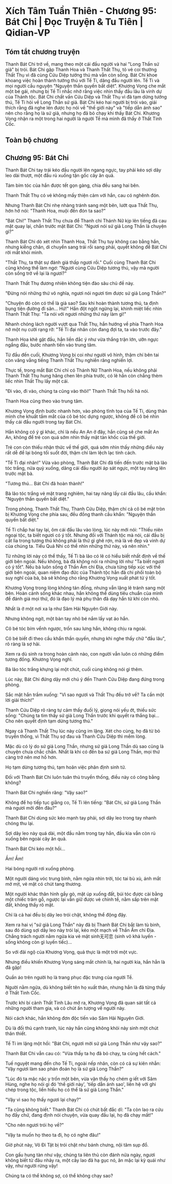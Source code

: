 # Xích Tâm Tuần Thiên - Chương 95: Bát Chi | Đọc Truyện & Tu Tiên | Qidian-VP



## Tóm tắt chương truyện

Thanh Bát Chi trở về, mang theo một cái đầu người và hai "Long Thần sứ giả" bị trói. Bát Chi gặp Thanh Hoa và Thanh Thất Thụ, tỏ vẻ coi thường Thất Thụ vì đã cùng Cửu Diệp tướng thú mà vẫn còn sống. Bát Chi khoe khoang việc hoàn thành tướng thú với Tế Ti, dâng đầu người lên. Tế Ti và mọi người cầu nguyện "Nguyện thần quyến bất diệt". Khương Vọng che mắt một bé gái, nhưng bị Tế Ti nhắc nhở rằng việc nhìn thấy đầu lâu là vinh dự của Thánh tộc. Bát Chi chất vấn Cửu Diệp và Thất Thụ vì đã tạm dừng tướng thú, Tế Ti hỏi về Long Thần sứ giả. Bát Chi kéo hai người bị trói vào, giải thích rằng đã nghe lén được họ nói về "thế giới này" và "tiếp dẫn ánh sao" nên cho rằng họ là sứ giả, nhưng họ đã bỏ chạy khi thấy Bát Chi. Khương Vọng nhận ra một trong hai người là người Tề mà mình đã thấy ở Thất Tinh Cốc.


## Toàn bộ chương

## Chương 95: Bát Chi

Thanh Bát Chi tay trái kéo đầu người lên ngang ngực, tay phải kéo sợi dây leo dài thượt, một đầu rủ xuống tận gốc cây ăn quả.

Tám bím tóc của hắn được tết gọn gàng, chia đều sang hai bên.

Thanh Thất Thụ có vẻ không mấy thiện cảm với hắn, cau có nghênh đón.

Nhưng Thanh Bát Chi nhẹ nhàng tránh sang một bên, lướt qua Thất Thụ, hớn hở nói: "Thanh Hoa, muội đến đón ta sao?"

"Bát Chi!" Thanh Thất Thụ chưa để Thanh chi Thánh Nữ kịp lên tiếng đã cau mặt quay lại, chắn trước mặt Bát Chi: "Ngươi nói sứ giả Long Thần là chuyện gì?"

Thanh Bát Chi dò xét nhìn Thanh Hoa, Thất Thụ tuy không cao bằng hắn, nhưng kiễng chân, di chuyển sang trái rồi sang phải, quyết không để Bát Chi rời mắt khỏi mình.

"Thất Thụ, ta thật sự đánh giá thấp ngươi rồi." Cuối cùng Thanh Bát Chi cũng không thể làm ngơ: "Ngươi cùng Cửu Diệp tương thú, vậy mà người còn sống trở về lại là ngươi?"

Thanh Thất Thụ đương nhiên không tiện đào sâu chủ đề này.

"Đừng nói những thứ vô nghĩa, ngươi nói ngươi tìm được sứ giả Long Thần?"

"Chuyện đó còn có thể là giả sao? Sau khi hoàn thành tương thú, ta định bụng tiện đường đi săn... Hứ!" Hắn đột ngột ngừng lại, khinh miệt liếc nhìn Thanh Thất Thụ: "Ta nói với ngươi những thứ này làm gì!"

Nhanh chóng lách người vượt qua Thất Thụ, hắn hướng về phía Thanh Hoa nở một nụ cười rạng rỡ: "Tế Ti đại nhân còn đang đợi ta, ta vào trước đây."

Thanh Hoa khẽ gật đầu, hắn liền đắc ý như vừa thắng trận lớn, ưỡn ngực ngẩng đầu, bước nhanh tiến vào trung tâm.

Từ đầu đến cuối, Khương Vọng bị coi như người vô hình, thậm chí bên tai còn văng vẳng tiếng Thanh Thất Thụ nghiến răng nghiến lợi.

Thực tế, trong mắt Bát Chi chỉ có Thánh Nữ Thanh Hoa, nếu không phải Thanh Thất Thụ hung hăng chen lên phía trước, có lẽ hắn còn chẳng thèm liếc nhìn Thất Thụ lấy một cái.

"Đi vào, đi vào, chúng ta cũng vào thôi!" Thanh Thất Thụ hối hả nói.

Thanh Hoa cũng theo vào trung tâm.

Khương Vọng định bước nhanh hơn, vào phòng tĩnh tọa của Tế Ti, dùng thân mình che khuất tầm mắt của cô bé tóc dựng ngược, không để cô bé nhìn thấy cái đầu người trong tay Bát Chi.

Hắn không có ý gì khác, chỉ là nếu An An ở đây, hắn cũng sẽ che mắt An An, không để trẻ con quá sớm nhìn thấy mặt tàn khốc của thế giới.

Trẻ con còn thiếu nhận thức về thế giới, quá sớm nhìn thấy những điều này rất dễ để lại bóng tối suốt đời, thậm chí làm lệch lạc tính cách.

"Tế Ti đại nhân!" Vừa vào phòng, Thanh Bát Chi đã tiến đến trước mặt bà lão tóc trắng, nửa quỳ xuống, dâng cái đầu người áp sát ngực, một tay nâng lên trước mặt bà.

"Tương thú... Bát Chi đã hoàn thành!"

Bà lão tóc trắng vẻ mặt trang nghiêm, hai tay nâng lấy cái đầu lâu, cầu khẩn: "Nguyện thần quyến bất diệt."

Trong phòng, Thanh Thất Thụ, Thanh Cửu Diệp, thậm chí cả cô bé mặt tròn bị Khương Vọng che phía sau, đều đồng thanh cầu khẩn: "Nguyện thần quyến bất diệt."

Tế Ti chắp hai tay lại, ôm cái đầu lâu vào lòng, lúc này mới nói: "Thiếu niên ngoại tộc, ta biết ngươi có ý tốt. Nhưng đối với Thánh tộc mà nói, cái đầu bị cắt lìa trong tương thú không phải là thứ gì ghê rợn, mà là vẻ đẹp và vinh dự của chúng ta. Tiểu Quả Nhi có thể nhìn những thứ này, và nên nhìn."

Từ những lời này có thể thấy, Tế Ti bà lão có lẽ có hiểu biết nhất định về thế giới bên ngoài. Nếu không, bà đã không nói ra những lời như "Ta biết ngươi có ý tốt". Nếu bà luôn sống ở Thần Ấm chi Địa, chưa từng tiếp xúc với thế giới bên ngoài, quan niệm đạo đức của Thánh tộc hẳn đã chi phối toàn bộ suy nghĩ của bà, bà sẽ không cho rằng Khương Vọng xuất phát từ ý tốt.

Khương Vọng trong lòng không tán đồng, nhưng vẫn lặng lẽ tránh sang một bên. Hoàn cảnh sống khác nhau, hắn không thể dùng tiêu chuẩn của mình để đánh giá mọi thứ, đó là đạo lý mà phụ thân đã dạy hắn từ khi còn nhỏ.

Nhất là ở một nơi xa lạ như Sâm Hải Nguyên Giới này.

Nhưng không ngờ, một bàn tay nhỏ bé nắm lấy vạt áo hắn.

Cô bé tóc bím vểnh ngược, trốn sau lưng hắn, không chịu ra ngoài.

Cô bé biết đi theo cầu khẩn thần quyến, nhưng khi nghe thấy chữ "đầu lâu", rõ ràng là sợ hãi.

Xem ra dù sinh ra trong hoàn cảnh nào, con người vẫn luôn có những điểm tương đồng. Khương Vọng nghĩ.

Bà lão tóc trắng khựng lại một chút, cuối cùng không nói gì thêm.

Lúc này, Bát Chi đứng dậy mới chú ý đến Thanh Cửu Diệp đang đứng trong phòng.

Sắc mặt hắn trầm xuống: "Vì sao ngươi và Thất Thụ đều trở về? Ta cần một lời giải thích!"

Thanh Cửu Diệp rõ ràng tự cảm thấy đuối lý, giọng nói yếu ớt, thiếu sức sống: "Chúng ta tìm thấy sứ giả Long Thần trước khi quyết ra thắng bại... Cho nên quyết định tạm dừng tương thú."

Ngay cả Thanh Thất Thụ lúc này cũng im lặng. Xét cho cùng, họ đã từ bỏ truyền thống, vì Thất Thụ sợ đau và Thanh Cửu Diệp thì mềm lòng.

Mặc dù có lý do sứ giả Long Thần, nhưng sứ giả Long Thần dù sao cũng là chuyện chưa chắc chắn. Nhất là khi có đến ba sứ giả Long Thần, mọi thứ càng trở nên mơ hồ hơn.

Họ tạm dừng tương thú, tạm hoãn việc phân định sinh tử.

Đối với Thanh Bát Chi luôn tuân thủ truyền thống, điều này có công bằng không?

Thanh Bát Chi nghiến răng: "Vậy sao?"

Không để họ tiếp tục giằng co, Tế Ti lên tiếng: "Bát Chi, sứ giả Long Thần mà ngươi mời đến đâu?"

Thanh Bát Chi dùng sức kéo mạnh tay phải, sợi dây leo trong tay nhanh chóng thu lại.

Sợi dây leo này quá dài, một đầu nằm trong tay hắn, đầu kia vẫn còn rủ xuống bên ngoài cây ăn quả.

Thanh Bát Chi kéo một hồi...

Ầm! Ầm!

Hai bóng người rơi xuống phòng.

Một người dáng vóc trung bình, nằm ngửa nhìn trời, tóc tai bù xù, ánh mắt mờ mịt, vẻ mặt có chút tang thương.

Một người khác thân hình gầy gò, mặt úp xuống đất, búi tóc được cài bằng một chiếc trâm gỗ, ngược lại vẫn giữ được vẻ chỉnh tề, nằm sấp trên mặt đất, không thấy rõ mặt.

Chỉ là cả hai đều bị dây leo trói chặt, không thể động đậy.

Xem ra hai vị "sứ giả Long Thần" này đã bị Thanh Bát Chi bắt làm tù binh, sau đó dùng sợi dây leo này trói lại, kéo một mạch về Thần Ấm chi Địa. Chẳng trách người nằm ngửa kia vẻ mặt sinh无可恋 (sinh vô khả luyến - sống không còn gì luyến tiếc)...

So với đãi ngộ của Khương Vọng, quả thực là một trời một vực.

Nhưng điều khiến Khương Vọng sáng mắt chính là, hai người kia, hắn hẳn là đã gặp!

Quần áo trên người họ là trang phục đặc trưng của người Tề.

Người nằm ngửa, dù không biết tên họ xuất thân, nhưng hẳn là đã từng thấy ở Thất Tinh Cốc.

Trước khi bí cảnh Thất Tinh Lâu mở ra, Khương Vọng đã quan sát tất cả những người tham gia, và có chút ấn tượng về người này.

Nói cách khác, hắn không đơn độc tiến vào Sâm Hải Nguyên Giới.

Dù là đối thủ cạnh tranh, lúc này hắn cũng không khỏi nảy sinh một chút thân thiết.

Tế Ti im lặng một hồi: "Bát Chi, ngươi mời sứ giả Long Thần như vậy sao?"

Thanh Bát Chi vẫn cau có: "Vừa thấy ta họ đã bỏ chạy, ta cũng hết cách."

Tuế nguyệt mang đến cho Tế Ti, ngoài nếp nhăn, còn có cả sự kiên nhẫn: "Vậy ngươi làm sao phán đoán họ là sứ giả Long Thần?"

"Lúc đó ta mặc nặc y trốn một bên, vừa vặn thấy họ chém g·iết với Sâm Hùng, nghe họ nói gì đó 'thế giới này', 'tiếp dẫn ánh sao', liên hệ với ghi chép trong tộc, liền hiểu họ có thể là sứ giả Long Thần."

"Vậy vì sao họ thấy ngươi lại chạy?"

"Ta cũng không biết." Thanh Bát Chi có chút bất đắc dĩ: "Ta còn lao ra cứu họ đấy chứ, đang định nói chuyện, vừa quay đầu lại, họ đã chạy mất!"

"Cho nên ngươi trói họ về?"

"Vậy ta muốn họ theo ta đi, họ có nghe đâu!"

Giờ phút này, Võ Đi Tật bị trói chặt như bánh chưng, nội tâm sụp đổ.

Con gấu hung tàn như vậy, chúng ta liên thủ còn đánh nửa ngày, ngươi không biết từ đâu nhảy ra, một cây lao đã hạ gục nó, ăn mặc lại kỳ quái như vậy, như người rừng vậy!

Chúng ta có thể không sợ, có thể không chạy sao?